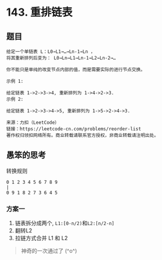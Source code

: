 # 143. 重排链表


## 题目

```
给定一个单链表 L：L0→L1→…→Ln-1→Ln ，
将其重新排列后变为： L0→Ln→L1→Ln-1→L2→Ln-2→…

你不能只是单纯的改变节点内部的值，而是需要实际的进行节点交换。

示例 1:

给定链表 1->2->3->4, 重新排列为 1->4->2->3.
示例 2:

给定链表 1->2->3->4->5, 重新排列为 1->5->2->4->3.

来源：力扣（LeetCode）
链接：https://leetcode-cn.com/problems/reorder-list
著作权归领扣网络所有。商业转载请联系官方授权，非商业转载请注明出处。
```

## 愚笨的思考

转换规则

```
0 1 2 3 4 5 6 7 8 9  
|
0 9 1 8 2 7 3 6 4 5
```

### 方案一

1. 链表拆分成两个, `L1:[0-n/2)`和`L2:[n/2-n]`
2. 翻转L2
3. 拉链方式合并 L1 和 L2


> 神奇的一次通过了 (^o^)
